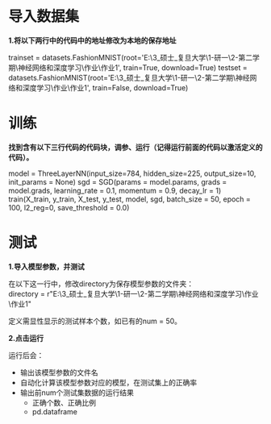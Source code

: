 # 导入数据集
**1.将以下两行中的代码中的地址修改为本地的保存地址**

trainset = datasets.FashionMNIST(root='E:\\3_硕士_复旦大学\\1-研一\\2-第二学期\\神经网络和深度学习\\作业\\作业1', train=True, download=True)
testset = datasets.FashionMNIST(root='E:\\3_硕士_复旦大学\\1-研一\\2-第二学期\\神经网络和深度学习\\作业\\作业1', train=False, download=True)

# 训练
**找到含有以下三行代码的代码块，调参、运行（记得运行前面的代码以激活定义的代码）。**

model = ThreeLayerNN(input_size=784, hidden_size=225, output_size=10, init_params = None)
sgd = SGD(params = model.params, grads = model.grads, learning_rate = 0.1, momentum = 0.9, decay_lr = 1)
train(X_train, y_train, X_test, y_test, model, sgd, batch_size = 50, epoch = 100, l2_reg=0, save_threshold = 0.0)

# 测试
**1.导入模型参数，并测试**

在以下这一行中，修改directory为保存模型参数的文件夹：    
directory = r"E:\3_硕士_复旦大学\1-研一\2-第二学期\神经网络和深度学习\作业\作业1"

定义需显性显示的测试样本个数，如已有的num = 50。

**2.点击运行**

运行后会：
- 输出该模型参数的文件名
- 自动化计算该模型参数对应的模型，在测试集上的正确率
- 输出前num个测试集数据的运行结果
  - 正确个数、正确比例
  - pd.dataframe 
